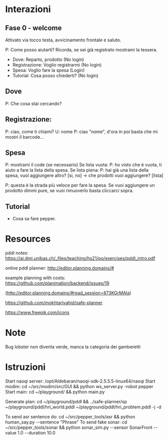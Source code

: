 # Interazioni

## Fase 0 - welcome
Attivato via tocco testa, avvicinamento frontale e saluto.

P: Come posso aiutarti? Ricorda, se sei già registrato mostrami la tessera.
- Dove: Reparto, prodotto (No login)
- Registrazione: Voglio registrarmi (No login)
- Spesa: Voglio fare la spesa (Login)
- Tutorial: Cosa posso chiederti? (No login)


## Dove

P: Che cosa stai cercando?

## Registrazione:

P: ciao, come ti chiami?
U: nome
P: ciao "nome", d'ora in poi basta che mi mostri il barcode...

## Spesa
P: mostrami il code (se necessario)
Se lista vuota:
P: ho visto che è vuota, ti aiuto a fare la lista della spesa.
Se lista piena:
P: hai già una lista della spesa, vuoi aggiungere altro? [si, no] -> che prodotti vuoi aggiungere? [lista]

P: questa è la strada più veloce per fare la spesa. Se vuoi aggiungere un prodotto dimmi pure, se vuoi rimuoverlo basta cliccarci sopra. 


## Tutorial

- Cosa sa fare pepper.



# Resources
pddl notes: https://ai.dmi.unibas.ch/_files/teaching/hs21/po/exercises/pddl_intro.pdf

online pddl planner: http://editor.planning.domains/#

example planning with costs: https://github.com/planimation/backend/issues/19

(http://editor.planning.domains/#read_session=873KGrMAIa)

https://github.com/mokhtarivahid/safe-planner

https://www.freepik.com/icons


# Note
Bug lobster non diventa verde, manca la categoria dei gamberetti 

# Istruzioni
Start naoqi server: /opt/Aldebaran/naoqi-sdk-2.5.5.5-linux64/naoqi
Start modim: cd ~/src/modim/src/GUI && python ws_server.py -robot pepper
Start main: cd ~/playground/ && python main.py 

Generate plan: cd ~/playground/pddl && ../safe-planner/sp ~/playground/pddl/hri_world.pddl ~/playground/pddl/hri_problem.pddl -j -d

To send asr sentence do: cd ~/src/pepper_tools/asr && python human_say.py --sentence "Phrase"
To send fake sonar: cd ~/src/pepper_tools/sonar && python sonar_sim.py --sensor SonarFront --value 1.0 --duration 10.0